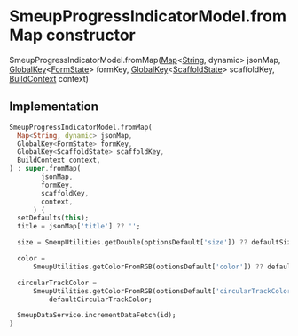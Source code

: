 


# SmeupProgressIndicatorModel.fromMap constructor







SmeupProgressIndicatorModel.fromMap([Map](https://api.flutter.dev/flutter/dart-core/Map-class.html)&lt;[String](https://api.flutter.dev/flutter/dart-core/String-class.html), dynamic> jsonMap, [GlobalKey](https://api.flutter.dev/flutter/widgets/GlobalKey-class.html)&lt;[FormState](https://api.flutter.dev/flutter/widgets/FormState-class.html)> formKey, [GlobalKey](https://api.flutter.dev/flutter/widgets/GlobalKey-class.html)&lt;[ScaffoldState](https://api.flutter.dev/flutter/material/ScaffoldState-class.html)> scaffoldKey, [BuildContext](https://api.flutter.dev/flutter/widgets/BuildContext-class.html) context)





## Implementation

```dart
SmeupProgressIndicatorModel.fromMap(
  Map<String, dynamic> jsonMap,
  GlobalKey<FormState> formKey,
  GlobalKey<ScaffoldState> scaffoldKey,
  BuildContext context,
) : super.fromMap(
        jsonMap,
        formKey,
        scaffoldKey,
        context,
      ) {
  setDefaults(this);
  title = jsonMap['title'] ?? '';

  size = SmeupUtilities.getDouble(optionsDefault['size']) ?? defaultSize;

  color =
      SmeupUtilities.getColorFromRGB(optionsDefault['color']) ?? defaultColor;

  circularTrackColor =
      SmeupUtilities.getColorFromRGB(optionsDefault['circularTrackColor']) ??
          defaultCircularTrackColor;

  SmeupDataService.incrementDataFetch(id);
}
```







